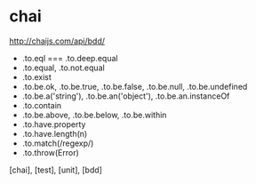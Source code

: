 # chai

http://chaijs.com/api/bdd/

* .to.eql === .to.deep.equal
* .to.equal, .to.not.equal
* .to.exist
* .to.be.ok, .to.be.true, .to.be.false, .to.be.null, .to.be.undefined
* .to.be.a('string'), .to.be.an('object'), .to.be.an.instanceOf
* .to.contain
* .to.be.above, .to.be.below, .to.be.within
* .to.have.property
* .to.have.length(n)
* .to.match(/regexp/)
* .to.throw(Error)

[chai], [test], [unit], [bdd]
